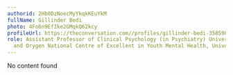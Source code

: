 ```yaml
---
authorid: 2Hb0DzNoecMyYkqkKEuYkM
fullName: Gillinder Bedi
photo: 4Fo6n9EfIke2GMqkQ62kcy
profileUrl: https://theconversation.com//profiles/gillinder-bedi-358598
role: Assistant Professor of Clinical Psychology (in Psychiatry) University of Melbourne
  and Orygen National Centre of Excellent in Youth Mental Health, University of Melbourne
---
```

No content found
